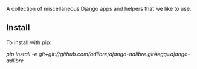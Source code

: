 A collection of miscellaneous Django apps and helpers that we like to use.

## Install

To install with pip:

_pip install -e git+git://github.com/adlibre/django-adlibre.git#egg=django-adlibre_
